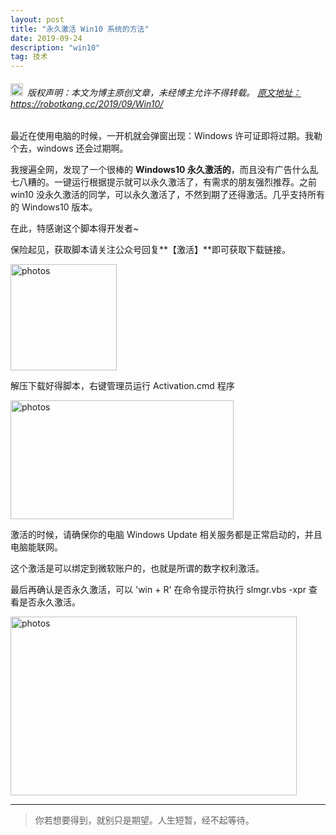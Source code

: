 ```yaml
---
layout: post
title: "永久激活 Win10 系统的方法"
date: 2019-09-24 
description: "win10"
tag: 技术
---   
```


<h6><img src="https://robotkang-1257995526.cos.ap-chengdu.myqcloud.com/icon/copyright.png" alt="copyright" style="display:inline;margin-bottom: -5px;" width="20" height="20"> 版权声明：本文为博主原创文章，未经博主允许不得转载。
<a target="_blank" href="https://robotkang.cc/2019/09/Win10/">原文地址：https://robotkang.cc/2019/09/Win10/ </a>
</h6>

最近在使用电脑的时候，一开机就会弹窗出现：Windows 许可证即将过期。我勒个去，windows 还会过期啊。         

我搜遍全网，发现了一个很棒的 **Windows10 永久激活的**，而且没有广告什么乱七八糟的。一键运行根据提示就可以永久激活了，有需求的朋友强烈推荐。之前 win10 没永久激活的同学，可以永久激活了，不然到期了还得激活。几乎支持所有的 Windows10 版本。       

在此，特感谢这个脚本得开发者~     

保险起见，获取脚本请关注公众号回复**【激活】**即可获取下载链接。    

<img src="https://robotkang-1257995526.cos.ap-chengdu.myqcloud.com/image/qrcode_for_gh_cafe7f624213_258.jpg" width="170" height="170" alt="photos"/> 

解压下载好得脚本，右键管理员运行 Activation.cmd 程序       

<img src="https://robotkang-1257995526.cos.ap-chengdu.myqcloud.com/image/win10-2.png" width="357" height="190" alt="photos"/> 

激活的时候，请确保你的电脑 Windows Update 相关服务都是正常启动的，并且电脑能联网。     

这个激活是可以绑定到微软账户的，也就是所谓的数字权利激活。     

最后再确认是否永久激活，可以 'win + R' 在命令提示符执行 slmgr.vbs -xpr 查看是否永久激活。     

<img src="https://robotkang-1257995526.cos.ap-chengdu.myqcloud.com/image/win10-3.png
" width="458" height="286" alt="photos"/> 
  

           
----------
>  你若想要得到，就别只是期望。人生短暂，经不起等待。




  
